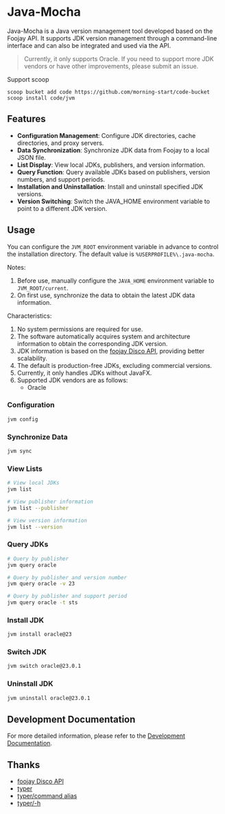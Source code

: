 # Java-Mocha

Java-Mocha is a Java version management tool developed based on the Foojay API. It supports JDK version management through a command-line interface and can also be integrated and used via the API.

> Currently, it only supports Oracle. If you need to support more JDK vendors or have other improvements, please submit an issue.


Support scoop

```
scoop bucket add code https://github.com/morning-start/code-bucket
scoop install code/jvm
```

## Features
- **Configuration Management**: Configure JDK directories, cache directories, and proxy servers.
- **Data Synchronization**: Synchronize JDK data from Foojay to a local JSON file.
- **List Display**: View local JDKs, publishers, and version information.
- **Query Function**: Query available JDKs based on publishers, version numbers, and support periods.
- **Installation and Uninstallation**: Install and uninstall specified JDK versions.
- **Version Switching**: Switch the JAVA_HOME environment variable to point to a different JDK version.

## Usage

You can configure the `JVM_ROOT` environment variable in advance to control the installation directory. The default value is `%USERPROFILE%\.java-mocha`.

Notes:
1. Before use, manually configure the `JAVA_HOME` environment variable to `JVM_ROOT/current`.
2. On first use, synchronize the data to obtain the latest JDK data information.

Characteristics:
1. No system permissions are required for use.
2. The software automatically acquires system and architecture information to obtain the corresponding JDK version.
3. JDK information is based on the [foojay Disco API](https://github.com/foojayio/discoapi), providing better scalability.
4. The default is production-free JDKs, excluding commercial versions.
5. Currently, it only handles JDKs without JavaFX.
6. Supported JDK vendors are as follows:
    - Oracle

### Configuration
```bash
jvm config
```

### Synchronize Data
```bash
jvm sync
```

### View Lists
```bash
# View local JDKs
jvm list

# View publisher information
jvm list --publisher

# View version information
jvm list --version
```

### Query JDKs
```bash
# Query by publisher
jvm query oracle

# Query by publisher and version number
jvm query oracle -v 23

# Query by publisher and support period
jvm query oracle -t sts
```

### Install JDK
```bash
jvm install oracle@23
```

### Switch JDK
```bash
jvm switch oracle@23.0.1
```

### Uninstall JDK
```bash
jvm uninstall oracle@23.0.1
```

## Development Documentation
For more detailed information, please refer to the [Development Documentation](d:\Workplace\APP\Python\java-mocha\DEVELOP_DOC.md).

## Thanks
- [foojay Disco API](https://github.com/foojayio/discoapi)
- [typer](https://github.com/tiangolo/typer)
- [typer/command alias](https://github.com/fastapi/typer/issues/132#issuecomment-2417492805)
- [typer/-h](https://github.com/fastapi/typer/issues/537)